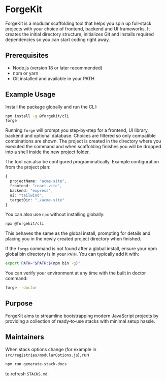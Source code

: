 # ForgeKit

ForgeKit is a modular scaffolding tool that helps you spin up full‑stack projects with your choice of frontend, backend and UI frameworks. It creates the initial directory structure, initializes Git and installs required dependencies so you can start coding right away.

## Prerequisites

- Node.js (version 18 or later recommended)
- npm or yarn
- Git installed and available in your PATH

## Example Usage

Install the package globally and run the CLI:

```bash
npm install -g @forgekit/cli
forge
```

Running `forge` will prompt you step‑by‑step for a frontend, UI library, backend
and optional database. Choices are filtered so only compatible combinations are
shown. The project is created in the directory where you executed the command
and when scaffolding finishes you will be dropped into a shell inside the new
project folder.

The tool can also be configured programmatically. Example configuration from the project plan:

```ts
{
  projectName: "acme-site",
  frontend: "react-vite",
  backend: "express",
  ui: "tailwind",
  targetDir: "./acme-site"
}
```

You can also use `npx` without installing globally:

```bash
npx @forgekit/cli
```
This behaves the same as the global install, prompting for details and placing
you in the newly created project directory when finished.

If the `forge` command is not found after a global install, ensure your npm
global bin directory is in your `PATH`.
You can typically add it with:

```bash
export PATH="$PATH:$(npm bin -g)"
```

You can verify your environment at any time with the built in doctor command:

```bash
forge --doctor
```

## Purpose

ForgeKit aims to streamline bootstrapping modern JavaScript projects by providing a collection of ready‑to‑use stacks with minimal setup hassle.

## Maintainers

When stack options change (for example in `src/registries/modularOptions.js`), run

```bash
npm run generate-stack-docs
```

to refresh `STACKS.md`.

